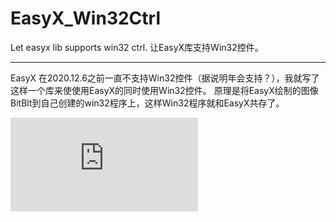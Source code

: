 # EasyX_Win32Ctrl
Let easyx lib supports win32 ctrl. 让EasyX库支持Win32控件。

---

  EasyX 在2020.12.6之前一直不支持Win32控件（据说明年会支持？），我就写了这样一个库来使使用EasyX的同时使用Win32控件。
  原理是将EasyX绘制的图像BitBlt到自己创建的win32程序上，这样Win32程序就和EasyX共存了。

![image](https://github.com/zouhuidong/EasyX_Win32Ctrl/edit/main/README.md)
